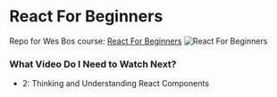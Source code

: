 # React For Beginners
Repo for Wes Bos course: [React For Beginners](https://reactforbeginners.com/)
![React For Beginners](https://camo.githubusercontent.com/c412c8d1312ed62398117d0be2305eb109f48fef/68747470733a2f2f7765732e696f2f646741512f636f6e74656e74)

### What Video Do I Need to Watch Next?
* 2: Thinking and Understanding React Components